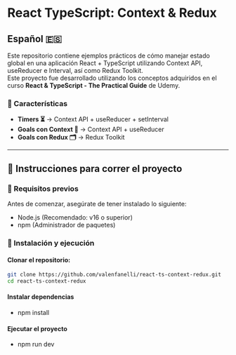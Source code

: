 # React TypeScript: Context & Redux

## Español 🇪🇸
Este repositorio contiene ejemplos prácticos de cómo manejar estado global en una aplicación React + TypeScript utilizando Context API, useReducer e Interval, así como Redux Toolkit.  
Este proyecto fue desarrollado utilizando los conceptos adquiridos en el curso **React & TypeScript - The Practical Guide** de Udemy.

### 📌 Características
- **Timers ⏳** → Context API + useReducer + setInterval
- **Goals con Context 🎯** → Context API + useReducer
- **Goals con Redux 🗂️** → Redux Toolkit

---

## 🚀 Instrucciones para correr el proyecto

### 🔹 Requisitos previos
Antes de comenzar, asegúrate de tener instalado lo siguiente:
- Node.js (Recomendado: v16 o superior)
- npm (Administrador de paquetes)

### 🔹 Instalación y ejecución

#### Clonar el repositorio:
```sh
git clone https://github.com/valenfanelli/react-ts-context-redux.git
cd react-ts-context-redux
```

#### Instalar dependencias
-   npm install

#### Ejecutar el proyecto
-   npm run dev

